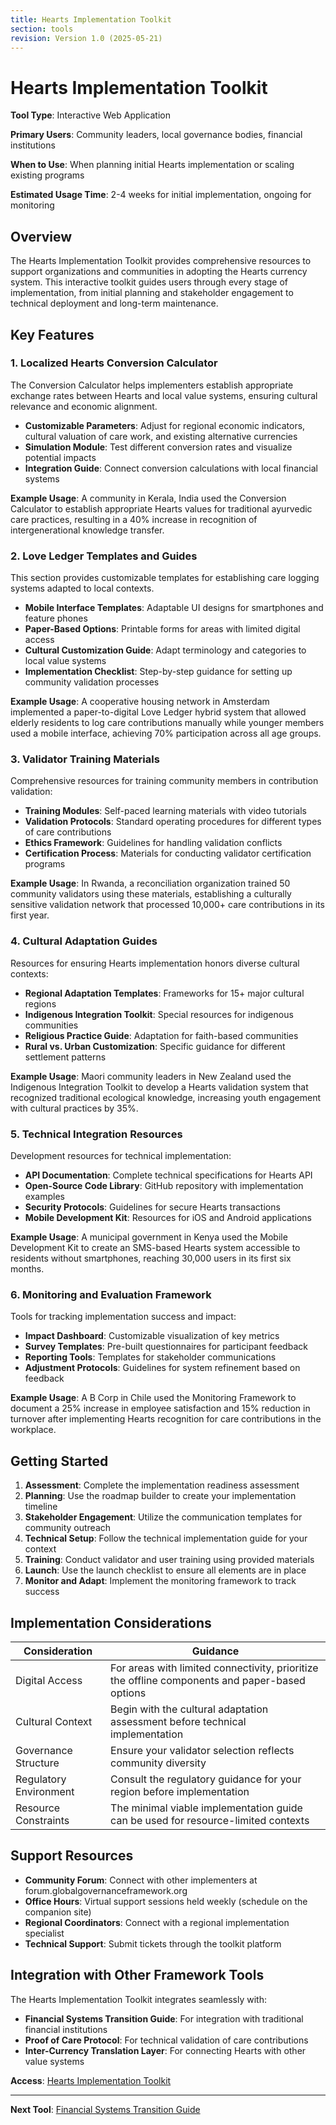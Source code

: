 ```yaml
---
title: Hearts Implementation Toolkit
section: tools
revision: Version 1.0 (2025-05-21)
---
```


# Hearts Implementation Toolkit

**Tool Type**: Interactive Web Application

**Primary Users**: Community leaders, local governance bodies, financial institutions

**When to Use**: When planning initial Hearts implementation or scaling existing programs

**Estimated Usage Time**: 2-4 weeks for initial implementation, ongoing for monitoring

## Overview

The Hearts Implementation Toolkit provides comprehensive resources to support organizations and communities in adopting the Hearts currency system. This interactive toolkit guides users through every stage of implementation, from initial planning and stakeholder engagement to technical deployment and long-term maintenance.

## Key Features

### 1. Localized Hearts Conversion Calculator

The Conversion Calculator helps implementers establish appropriate exchange rates between Hearts and local value systems, ensuring cultural relevance and economic alignment.

- **Customizable Parameters**: Adjust for regional economic indicators, cultural valuation of care work, and existing alternative currencies
- **Simulation Module**: Test different conversion rates and visualize potential impacts
- **Integration Guide**: Connect conversion calculations with local financial systems

**Example Usage**: A community in Kerala, India used the Conversion Calculator to establish appropriate Hearts values for traditional ayurvedic care practices, resulting in a 40% increase in recognition of intergenerational knowledge transfer.

### 2. Love Ledger Templates and Guides

This section provides customizable templates for establishing care logging systems adapted to local contexts.

- **Mobile Interface Templates**: Adaptable UI designs for smartphones and feature phones
- **Paper-Based Options**: Printable forms for areas with limited digital access
- **Cultural Customization Guide**: Adapt terminology and categories to local value systems
- **Implementation Checklist**: Step-by-step guidance for setting up community validation processes

**Example Usage**: A cooperative housing network in Amsterdam implemented a paper-to-digital Love Ledger hybrid system that allowed elderly residents to log care contributions manually while younger members used a mobile interface, achieving 70% participation across all age groups.

### 3. Validator Training Materials

Comprehensive resources for training community members in contribution validation:

- **Training Modules**: Self-paced learning materials with video tutorials
- **Validation Protocols**: Standard operating procedures for different types of care contributions
- **Ethics Framework**: Guidelines for handling validation conflicts
- **Certification Process**: Materials for conducting validator certification programs

**Example Usage**: In Rwanda, a reconciliation organization trained 50 community validators using these materials, establishing a culturally sensitive validation network that processed 10,000+ care contributions in its first year.

### 4. Cultural Adaptation Guides

Resources for ensuring Hearts implementation honors diverse cultural contexts:

- **Regional Adaptation Templates**: Frameworks for 15+ major cultural regions
- **Indigenous Integration Toolkit**: Special resources for indigenous communities
- **Religious Practice Guide**: Adaptation for faith-based communities
- **Rural vs. Urban Customization**: Specific guidance for different settlement patterns

**Example Usage**: Maori community leaders in New Zealand used the Indigenous Integration Toolkit to develop a Hearts validation system that recognized traditional ecological knowledge, increasing youth engagement with cultural practices by 35%.

### 5. Technical Integration Resources

Development resources for technical implementation:

- **API Documentation**: Complete technical specifications for Hearts API
- **Open-Source Code Library**: GitHub repository with implementation examples
- **Security Protocols**: Guidelines for secure Hearts transactions
- **Mobile Development Kit**: Resources for iOS and Android applications

**Example Usage**: A municipal government in Kenya used the Mobile Development Kit to create an SMS-based Hearts system accessible to residents without smartphones, reaching 30,000 users in its first six months.

### 6. Monitoring and Evaluation Framework

Tools for tracking implementation success and impact:

- **Impact Dashboard**: Customizable visualization of key metrics
- **Survey Templates**: Pre-built questionnaires for participant feedback
- **Reporting Tools**: Templates for stakeholder communications
- **Adjustment Protocols**: Guidelines for system refinement based on feedback

**Example Usage**: A B Corp in Chile used the Monitoring Framework to document a 25% increase in employee satisfaction and 15% reduction in turnover after implementing Hearts recognition for care contributions in the workplace.

## Getting Started

1. **Assessment**: Complete the implementation readiness assessment
2. **Planning**: Use the roadmap builder to create your implementation timeline
3. **Stakeholder Engagement**: Utilize the communication templates for community outreach
4. **Technical Setup**: Follow the technical implementation guide for your context
5. **Training**: Conduct validator and user training using provided materials
6. **Launch**: Use the launch checklist to ensure all elements are in place
7. **Monitor and Adapt**: Implement the monitoring framework to track success

## Implementation Considerations

| Consideration | Guidance |
|---------------|----------|
| Digital Access | For areas with limited connectivity, prioritize the offline components and paper-based options |
| Cultural Context | Begin with the cultural adaptation assessment before technical implementation |
| Governance Structure | Ensure your validator selection reflects community diversity |
| Regulatory Environment | Consult the regulatory guidance for your region before implementation |
| Resource Constraints | The minimal viable implementation guide can be used for resource-limited contexts |

## Support Resources

- **Community Forum**: Connect with other implementers at forum.globalgovernanceframework.org
- **Office Hours**: Virtual support sessions held weekly (schedule on the companion site)
- **Regional Coordinators**: Connect with a regional implementation specialist
- **Technical Support**: Submit tickets through the toolkit platform

## Integration with Other Framework Tools

The Hearts Implementation Toolkit integrates seamlessly with:

- **Financial Systems Transition Guide**: For integration with traditional financial institutions
- **Proof of Care Protocol**: For technical validation of care contributions
- **Inter-Currency Translation Layer**: For connecting Hearts with other value systems

**Access**: [Hearts Implementation Toolkit](/framework/tools/financial-systems/hearts-toolkit)

---

**Next Tool**: [Financial Systems Transition Guide](/framework/tools/financial-systems/transition-guide)
